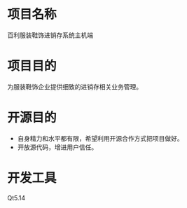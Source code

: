 # 项目名称
百利服装鞋饰进销存系统主机端
# 项目目的
为服装鞋饰企业提供细致的进销存相关业务管理。
# 开源目的
+ 自身精力和水平都有限，希望利用开源合作方式把项目做好。
+ 开放源代码，增进用户信任。
# 开发工具
Qt5.14
